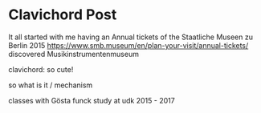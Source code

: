 # Clavichord Post

It all started with me having an Annual tickets of the Staatliche Museen zu Berlin 2015
https://www.smb.museum/en/plan-your-visit/annual-tickets/
discovered Musikinstrumentenmuseum

clavichord: so cute!

so what is it / mechanism






classes with Gösta funck
study at udk 2015 - 2017